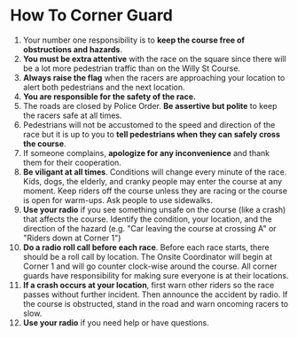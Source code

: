 # How To Corner Guard

1. Your number one responsibility is to **keep the course free of obstructions and hazards**.
1. **You must be extra attentive** with the race on the square since there will be a lot more pedestrian traffic than on the Willy St Course.
1. **Always raise the flag** when the racers are approaching your location to alert both pedestrians and the next location.
1. **You are responsible for the safety of the race.**
1. The roads are closed by Police Order. **Be assertive but polite** to keep the racers safe at all times.
1. Pedestrians will not be accustomed to the speed and direction of the race but it is up to you to **tell pedestrians when they can safely cross the course**.
1. If someone complains, **apologize for any inconvenience** and thank them for their cooperation.
1. **Be viligant at all times**. Conditions will change every minute of the race. Kids, dogs, the elderly, and cranky people may enter the course at any moment. Keep riders off the course unless they are racing or the course is open for warm-ups. Ask people to use sidewalks.
1. **Use your radio** if you see something unsafe on the course (like a crash) that affects the course. Identify the condition, your location, and the direction of the hazard (e.g. "Car leaving the course at crossing A" or "Riders down at Corner 1")
1. **Do a radio roll call before each race**. Before each race starts, there should be a roll call by location. The Onsite Coordinator will begin at Corner 1 and will go counter clock-wise around the course. All corner guards have responsibility for making sure everyone is at their locations.
1. **If a crash occurs at your location**, first warn other riders so the race passes without further incident. Then announce the accident by radio. If the course is obstructed, stand in the road and warn oncoming racers to slow.
1. **Use your radio** if you need help or have questions.
